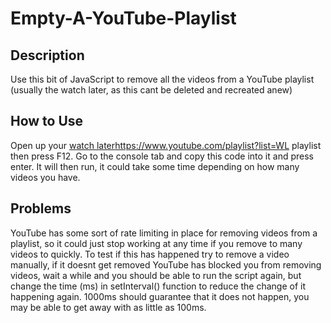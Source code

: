# Empty-A-YouTube-Playlist

## Description
Use this bit of JavaScript to remove all the videos from a YouTube playlist (usually the watch later, as this cant be deleted and recreated anew)

## How to Use
Open up your [watch later]()https://www.youtube.com/playlist?list=WL playlist then press F12. Go to the console tab and copy this code into it and press enter. It will then run, it could take some time depending on how many videos you have.

## Problems
YouTube has some sort of rate limiting in place for removing videos from a playlist, so it could just stop working at any time if you remove to many videos to quickly. To test if this has happened try to remove a video manually, if it doesnt get removed YouTube has blocked you from removing videos, wait a while and you should be able to run the script again, but change the time (ms) in setInterval() function to reduce the change of it happening again. 1000ms should guarantee that it does not happen, you may be able to get away with as little as 100ms.
